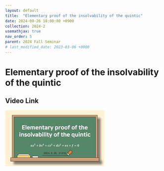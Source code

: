 ```yaml
---
layout: default
title:  "Elementary proof of the insolvability of the quintic"
date: 2024-09-26 18:00:00 +0900
collection: 2024-2
usemathjax: true
nav_order: 5
parent: 2024 Fall Seminar
# last_modified_date: 2023-03-06 +0900
---
```

# Elementary proof of the insolvability of the quintic
<!-- ## <center> Abstract </center>
Francis Guthrie claimed in 1852 the four color problem. We
proof two essential lemmas and then solve six color problem. We expand
the proof of six color problem into five, four color problem. Kempe
published this proof in 1879. However the flaw was discovered in 1890
by Heawood. Although flawed, Kempe’s idea was used as one of a basic
tool. -->
## Video Link

[![Video Label](pictures/3_quintic.jpg)](https://www.youtube.com/watch?v=1Nu0iwbHUVY)

<!-- ## PDF Download -->

<!-- <a target='_blank' href='../2024-1/2024-1_download/crime.pdf'>What is Counting? PDF</a> -->